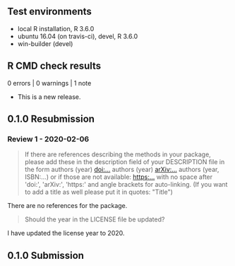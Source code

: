 ## Test environments
* local R installation, R 3.6.0
* ubuntu 16.04 (on travis-ci), devel, R 3.6.0
* win-builder (devel)

## R CMD check results

0 errors | 0 warnings | 1 note

* This is a new release.

## 0.1.0 Resubmission

### Review 1 - 2020-02-06

> If there are references describing the methods in your package, please
add these in the description field of your DESCRIPTION file in the form
authors (year) <doi:...>
authors (year) <arXiv:...>
authors (year, ISBN:...)
or if those are not available: <https:...>
with no space after 'doi:', 'arXiv:', 'https:' and angle brackets for
auto-linking.
(If you want to add a title as well please put it in quotes: "Title")

There are no references for the package.

> Should the year in the LICENSE file be updated?

I have updated the license year to 2020.

## 0.1.0 Submission
